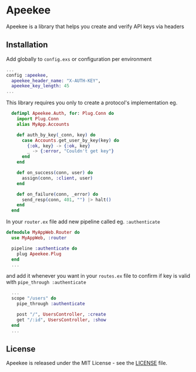 # Apeekee

Apeekee is a library that helps you create and verify API keys via headers

## Installation

Add globally to `config.exs` or configuration per environment

```elixir
...
config :apeekee,
  apeekee_header_name: "X-AUTH-KEY",
  apeekee_key_length: 45
...
```

This library requires you only to create a protocol's implementation eg.
```elixir
  defimpl Apeekee.Auth, for: Plug.Conn do
    import Plug.Conn
    alias MyApp.Accounts

    def auth_by_key(_conn, key) do
      case Accounts.get_user_by_key(key) do
        {:ok, key} -> {:ok, key}
        _ -> {:error, "Couldn't get key"}
      end
    end

    def on_success(conn, user) do
      assign(conn, :client, user)
    end

    def on_failure(conn, _error) do
      send_resp(conn, 401, "") |> halt()
    end
  end
```

In your `router.ex` file add new pipeline called eg. `:authenticate`
```elixir
defmodule MyAppWeb.Router do
  use MyAppWeb, :router

  pipeline :authenticate do
    plug Apeekee.Plug
  end
  ...
```

and add it whenever you want in your `routes.ex` file to confirm if key is valid with `pipe_through :authenticate`

```elixir
  ...
  scope "/users" do
    pipe_through :authenticate

    post "/", UsersController, :create
    get "/:id", UsersController, :show
  end
  ...
```

## License

Apeekee is released under the MIT License - see the [LICENSE](LICENSE) file.
